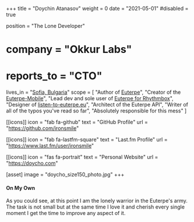 +++
title = "Doychin Atanasov"
weight = 0
date = "2021-05-01"
#disabled = true

position = "The Lone Developer"
# company = "Okkur Labs"

# reports_to = "CTO"
lives_in = "[Sofia, Bulgaria](https://www.openstreetmap.org/#map=12/42.7034/23.2708)"
scope = [
  "Author of [Euterpe](https://listen-to-euterpe.eu)",
  "Creator of the [Euterpe-Mobile](https://github.com/ironsmile/httpms-mobile)",
  "Lead dev and sole user of [Euterpe for Rhythmbox](https://github.com/ironsmile/euterpe-rhythmbox)",
  "Designer of [listen-to-euterpe.eu](https://listen-to-euterpe.eu)",
  "Architect of the Euterpe API",
  "Writer of all of the typos you've read so far",
  "Absolutely responsible for this mess"
]

[[icons]]
  icon = "fab fa-github"
  text = "GitHub Profile"
  url = "https://github.com/ironsmile"

[[icons]]
  icon = "fab fa-lastfm-square"
  text = "Last.fm Profile"
  url = "https://www.last.fm/user/ironsmile"

[[icons]]
  icon = "fas fa-portrait"
  text = "Personal Website"
  url = "https://doycho.com"

[asset]
  image = "doycho_size150_photo.jpg"
+++

#### On My Own

As you could see, at this point I am the lonely warrior
in the Euterpe's army. The task is not small but at the
same time I love it and cherish every single moment I
get the time to improve any aspect of it.
